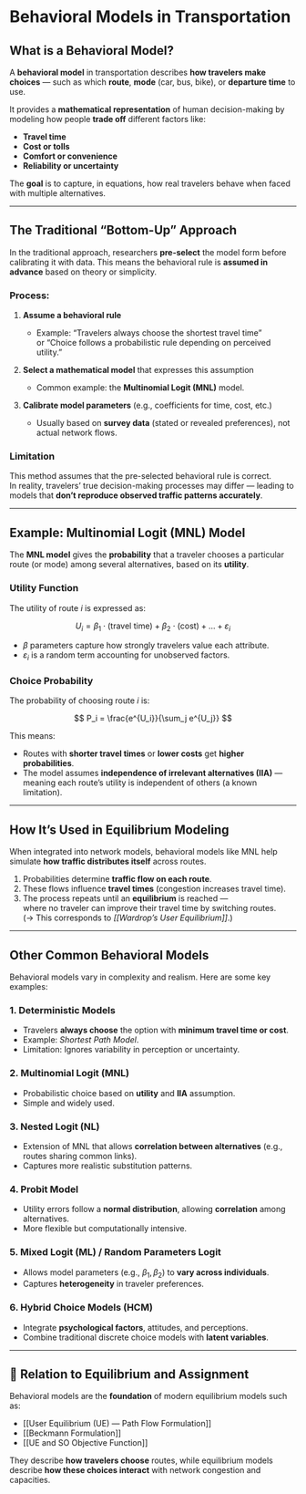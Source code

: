 # Behavioral Models in Transportation

## What is a Behavioral Model?

A **behavioral model** in transportation describes **how travelers make choices** — such as which **route**, **mode** (car, bus, bike), or **departure time** to use.

It provides a **mathematical representation** of human decision-making by modeling how people **trade off** different factors like:

- **Travel time**
- **Cost or tolls**
- **Comfort or convenience**
- **Reliability or uncertainty**

The **goal** is to capture, in equations, how real travelers behave when faced with multiple alternatives.

---

## The Traditional “Bottom-Up” Approach

In the traditional approach, researchers **pre-select** the model form before calibrating it with data. This means the behavioral rule is **assumed in advance** based on theory or simplicity.

### Process:
1. **Assume a behavioral rule**
   - Example: “Travelers always choose the shortest travel time”  
     or “Choice follows a probabilistic rule depending on perceived utility.”

2. **Select a mathematical model** that expresses this assumption  
   - Common example: the **Multinomial Logit (MNL)** model.

3. **Calibrate model parameters** (e.g., coefficients for time, cost, etc.)  
   - Usually based on **survey data** (stated or revealed preferences), not actual network flows.

### Limitation
This method assumes that the pre-selected behavioral rule is correct.  
In reality, travelers’ true decision-making processes may differ — leading to models that **don’t reproduce observed traffic patterns accurately**.

---

## Example: Multinomial Logit (MNL) Model

The **MNL model** gives the **probability** that a traveler chooses a particular route (or mode) among several alternatives, based on its **utility**.

### Utility Function
The utility of route *i* is expressed as:

$$
U_i = \beta_1 \cdot (\text{travel time}) + \beta_2 \cdot (\text{cost}) + \dots + \varepsilon_i
$$

- $\beta$ parameters capture how strongly travelers value each attribute.  
- $\varepsilon_i$ is a random term accounting for unobserved factors.

### Choice Probability
The probability of choosing route *i* is:

$$
P_i = \frac{e^{U_i}}{\sum_j e^{U_j}}
$$

This means:
- Routes with **shorter travel times** or **lower costs** get **higher probabilities**.  
- The model assumes **independence of irrelevant alternatives (IIA)** — meaning each route’s utility is independent of others (a known limitation).

---

## How It’s Used in Equilibrium Modeling

When integrated into network models, behavioral models like MNL help simulate **how traffic distributes itself** across routes.

1. Probabilities determine **traffic flow on each route**.  
2. These flows influence **travel times** (congestion increases travel time).  
3. The process repeats until an **equilibrium** is reached —  
   where no traveler can improve their travel time by switching routes.  
   (→ This corresponds to *[[Wardrop’s User Equilibrium]]*.)

---

## Other Common Behavioral Models

Behavioral models vary in complexity and realism. Here are some key examples:

### 1. **Deterministic Models**
- Travelers **always choose** the option with **minimum travel time or cost**.  
- Example: *Shortest Path Model*.  
- Limitation: Ignores variability in perception or uncertainty.

### 2. **Multinomial Logit (MNL)**
- Probabilistic choice based on **utility** and **IIA** assumption.  
- Simple and widely used.

### 3. **Nested Logit (NL)**
- Extension of MNL that allows **correlation between alternatives** (e.g., routes sharing common links).  
- Captures more realistic substitution patterns.

### 4. **Probit Model**
- Utility errors follow a **normal distribution**, allowing **correlation** among alternatives.  
- More flexible but computationally intensive.

### 5. **Mixed Logit (ML) / Random Parameters Logit**
- Allows model parameters (e.g., $\beta_1, \beta_2$) to **vary across individuals**.  
- Captures **heterogeneity** in traveler preferences.

### 6. **Hybrid Choice Models (HCM)**
- Integrate **psychological factors**, attitudes, and perceptions.  
- Combine traditional discrete choice models with **latent variables**.

---

## 🔗 Relation to Equilibrium and Assignment

Behavioral models are the **foundation** of modern equilibrium models such as:
- [[User Equilibrium (UE) — Path Flow Formulation]]
- [[Beckmann Formulation]]
- [[UE and SO Objective Function]]

They describe **how travelers choose** routes, while equilibrium models describe **how these choices interact** with network congestion and capacities.


